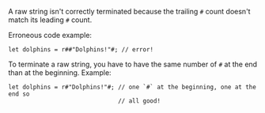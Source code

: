 A raw string isn't correctly terminated because the trailing `#` count doesn't
match its leading `#` count.

Erroneous code example:

```compile_fail,E0748
let dolphins = r##"Dolphins!"#; // error!
```
To terminate a raw string, you have to have the same number of `#` at the end
than at the beginning. Example:
```
let dolphins = r#"Dolphins!"#; // one `#` at the beginning, one at the end so
                               // all good!
```

